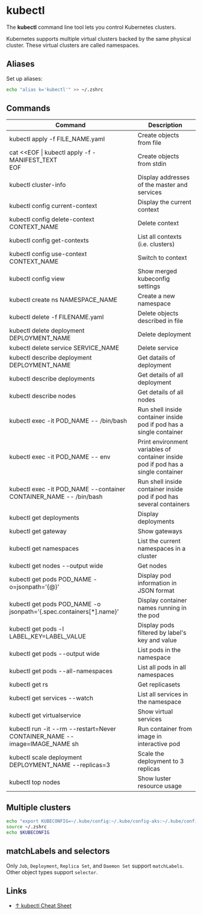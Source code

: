 # kubectl

The **kubectl** command line tool lets you control Kubernetes clusters.

Kubernetes supports multiple virtual clusters backed by the same physical cluster. These virtual clusters are called namespaces.

## Aliases

Set up aliases:

```sh
echo "alias k='kubectl'" >> ~/.zshrc
```

## Commands

| Command                                                                   | Description                                                                       |
| ------------------------------------------------------------------------- | --------------------------------------------------------------------------------- |
| kubectl apply -f FILE_NAME.yaml                                           | Create objects from file                                                          |
| cat <<EOF \| kubectl apply -f - <br>MANIFEST_TEXT<br>EOF                  | Create objects from stdin                                                         |
| kubectl cluster-info                                                      | Display addresses of the master and services                                      |
| kubectl config current-context                                            | Display the current context                                                       |
| kubectl config delete-context CONTEXT_NAME                                | Delete context                                                                    |
| kubectl config get-contexts                                               | List all contexts (i.e. clusters)                                                 |
| kubectl config use-context CONTEXT_NAME                                   | Switch to context                                                                 |
| kubectl config view                                                       | Show merged kubeconfig settings                                                   |
| kubectl create ns NAMESPACE_NAME                                          | Create a new namespace                                                            |
| kubectl delete -f FILENAME.yaml                                           | Delete objects described in file                                                  |
| kubectl delete deployment DEPLOYMENT_NAME                                 | Delete deployment                                                                 |
| kubectl delete service SERVICE_NAME                                       | Delete service                                                                    |
| kubectl describe deployment DEPLOYMENT_NAME                               | Get datails of deployment                                                         |
| kubectl describe deployments                                              | Get details of all deployment                                                     |
| kubectl describe nodes                                                    | Get details of all nodes                                                                                  |
| kubectl exec -it POD_NAME -- /bin/bash                                    | Run shell inside container inside pod if pod has a single container               |
| kubectl exec -it POD_NAME -- env                                          | Print environment variables of container inside pod if pod has a single container |
| kubectl exec -it POD_NAME --container CONTAINER_NAME -- /bin/bash         | Run shell inside container inside pod if pod has several containers               |
| kubectl get deployments                                                   | Display deployments                                                               |
| kubectl get gateway                                                       | Show gateways                                                                     |
| kubectl get namespaces                                                    | List the current namespaces in a cluster                                          |
| kubectl get nodes --output wide                                           | Get nodes                                                                         |
| kubectl get pods POD_NAME -o=jsonpath='{@}'                               | Display pod information in JSON format                                            |
| kubectl get pods POD_NAME -o jsonpath='{.spec.containers[*].name}'        | Display container names running in the pod                                        |
| kubectl get pods -l LABEL_KEY=LABEL_VALUE                                 | Display pods filtered by label's key and value                                    |
| kubectl get pods --output wide                                            | List pods in the namespace                                                        |
| kubectl get pods --all-namespaces                                         | List all pods in all namespaces                                                   |
| kubectl get rs                                                            | Get replicasets                                                                   |
| kubectl get services --watch                                              | List all services in the namespace                                                |
| kubectl get virtualservice                                                | Show virtual services                                                             |
| kubectl run -it --rm --restart=Never CONTAINER_NAME --image=IMAGE_NAME sh | Run container from image in interactive pod                                       |
| kubectl scale deployment DEPLOYMENT_NAME --replicas=3                     | Scale the deployment to 3 replicas                                                |
| kubectl top nodes                                                         | Show luster resource usage                                                        |

## Multiple clusters

```bash
echo "export KUBECONFIG=~/.kube/config:~/.kube/config-aks:~/.kube/config-gke" >> ~/.zprofile
source ~/.zshrc
echo $KUBECONFIG
```

## matchLabels and selectors

Only `Job`, `Deployment`, `Replica Set`, and `Daemon Set` support `matchLabels`.
Other object types support `selector`.

## Links

- [↑ kubectl Cheat Sheet](https://kubernetes.io/docs/reference/kubectl/cheatsheet/)
